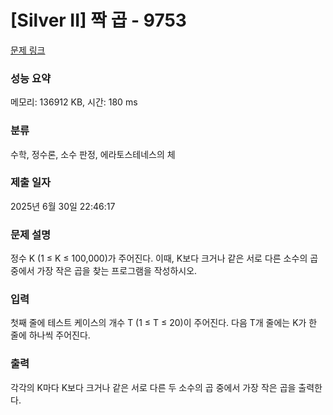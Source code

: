 # [Silver II] 짝 곱 - 9753 

[문제 링크](https://www.acmicpc.net/problem/9753) 

### 성능 요약

메모리: 136912 KB, 시간: 180 ms

### 분류

수학, 정수론, 소수 판정, 에라토스테네스의 체

### 제출 일자

2025년 6월 30일 22:46:17

### 문제 설명

<p>정수 K (1 ≤ K ≤ 100,000)가 주어진다. 이때, K보다 크거나 같은 서로 다른 소수의 곱 중에서 가장 작은 곱을 찾는 프로그램을 작성하시오.</p>

### 입력 

 <p>첫째 줄에 테스트 케이스의 개수 T (1 ≤ T ≤ 20)이 주어진다. 다음 T개 줄에는 K가 한 줄에 하나씩 주어진다. </p>

### 출력 

 <p>각각의 K마다 K보다 크거나 같은 서로 다른 두 소수의 곱 중에서 가장 작은 곱을 출력한다.</p>

